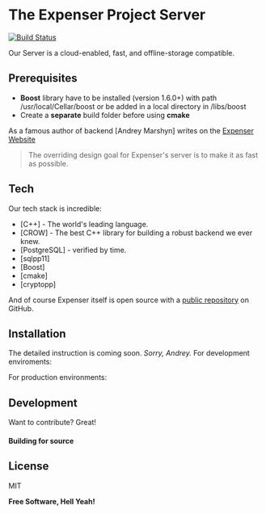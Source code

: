 # The Expenser Project Server
[![Build Status](https://travis-ci.org/joemccann/dillinger.svg?branch=main)](https://github.com/Jyrko/expenser_project)

Our Server is a cloud-enabled, fast, and offline-storage compatible.

## Prerequisites 

- **Boost** library have to be installed (version 1.6.0+) with path /usr/local/Cellar/boost or be added in a local directory in /libs/boost
- Create a **separate** build folder before using **cmake**


As a famous author of backend [Andrey Marshyn] writes on the [Expenser Website][df1]

> The overriding design goal for Expenser's
> server is to make it as fast
> as possible. 


## Tech
Our tech stack is incredible:

- [C++] - The world's leading language.
- [CROW] - The best C++ library for building a robust backend we ever knew.
- [PostgreSQL] - verified by time.
- [sqlpp11]
- [Boost]
- [cmake]
- [cryptopp] 

And of course Expenser itself is open source with a [public repository][dill]
 on GitHub.

## Installation

The detailed instruction is coming soon. *Sorry, Andrey.*
For development enviroments:

For production environments:


## Development

Want to contribute? Great!

#### Building for source


## License

MIT

**Free Software, Hell Yeah!**

[//]: # (These are reference links used in the body of this note and get stripped out when the markdown processor does its job. There is no need to format nicely because it shouldn't be seen. Thanks SO - http://stackoverflow.com/questions/4823468/store-comments-in-markdown-syntax)

   [dill]: <https://github.com/Jyrko/expenser_project>
   [df1]: <http://daringfireball.net/projects/markdown/>
